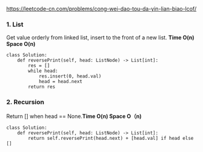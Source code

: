 https://leetcode-cn.com/problems/cong-wei-dao-tou-da-yin-lian-biao-lcof/

### 1. List
Get value orderly from linked list, insert to the front of a new list. **Time O(n) Space O(n)**
```
class Solution:
    def reversePrint(self, head: ListNode) -> List[int]:
        res = []
        while head:
            res.insert(0, head.val)
            head = head.next
        return res
```

### 2. Recursion
Return [] when head == None.**Time O(n) Space O（n)**
```
class Solution:
    def reversePrint(self, head: ListNode) -> List[int]:
        return self.reversePrint(head.next) + [head.val] if head else []
        
```        
